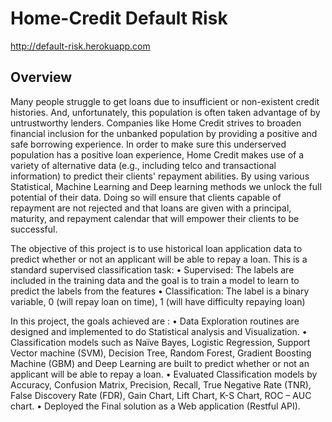 # Home-Credit Default Risk

http://default-risk.herokuapp.com


## Overview
Many people struggle to get loans due to insufficient or non-existent credit histories. And, unfortunately, this population is often taken advantage of by untrustworthy lenders. Companies like Home Credit strives to broaden financial inclusion for the unbanked population by providing a positive and safe borrowing experience. In order to make sure this underserved population has a positive loan experience, Home Credit makes use of a variety of alternative data (e.g., including telco and transactional information) to predict their clients' repayment abilities. By using various Statistical, Machine Learning  and Deep learning methods we unlock the full potential of their data. Doing so will ensure that clients capable of repayment are not rejected and that loans are given with a principal, maturity, and repayment calendar that will empower their clients to be successful. 

The objective of this project is to use historical loan application data to predict whether or not an applicant will be able to repay a loan. This is a standard supervised classification task:
•	Supervised: The labels are included in the training data and the goal is to train a model to learn to predict the labels from the features
•	Classification: The label is a binary variable, 0 (will repay loan on time), 1 (will have difficulty repaying loan)

In this project, the goals achieved are :
•	Data Exploration routines are designed and implemented to do Statistical analysis and Visualization.
•	Classification models such as Naïve Bayes, Logistic Regression, Support Vector machine (SVM), Decision Tree, Random Forest, Gradient Boosting Machine (GBM) and Deep Learning are built to predict whether or not an applicant will be able to repay a loan. 
•	Evaluated Classification models by Accuracy, Confusion Matrix, Precision, Recall, True Negative Rate (TNR), False Discovery Rate (FDR), Gain Chart, Lift Chart, K-S Chart, ROC – AUC chart.
•	Deployed the Final solution as a Web application (Restful API).
